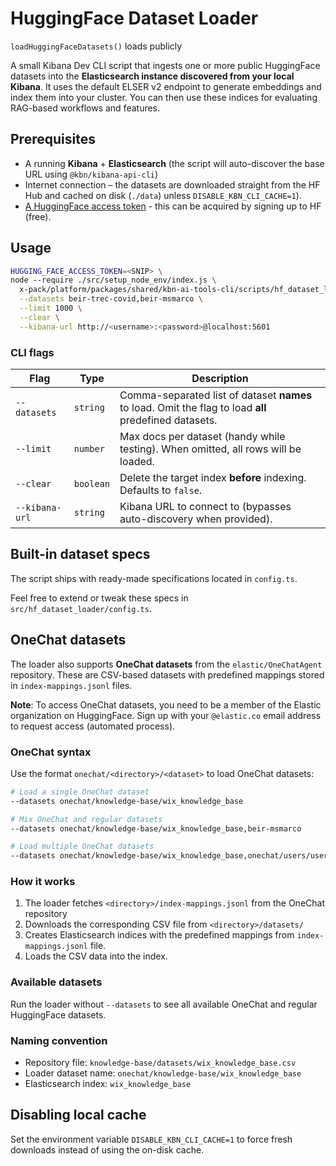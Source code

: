 # HuggingFace Dataset Loader

`loadHuggingFaceDatasets()` loads publicly

A small Kibana Dev CLI script that ingests one or more public HuggingFace datasets into the **Elasticsearch instance discovered from your local Kibana**. It uses the default ELSER v2 endpoint to generate embeddings and index them into your cluster. You can then use these indices for evaluating RAG-based workflows and features.

## Prerequisites

- A running **Kibana** + **Elasticsearch** (the script will auto-discover the base URL using `@kbn/kibana-api-cli`)
- Internet connection – the datasets are downloaded straight from the HF Hub and cached on disk (`./data`) unless `DISABLE_KBN_CLI_CACHE=1`).
- [A HuggingFace access token](https://huggingface.co/docs/hub/en/security-tokens) - this can be acquired by signing up to HF (free).

## Usage

```bash
HUGGING_FACE_ACCESS_TOKEN=<SNIP> \
node --require ./src/setup_node_env/index.js \
  x-pack/platform/packages/shared/kbn-ai-tools-cli/scripts/hf_dataset_loader.ts \
  --datasets beir-trec-covid,beir-msmarco \
  --limit 1000 \
  --clear \
  --kibana-url http://<username>:<password>@localhost:5601
```

### CLI flags

| Flag           | Type      | Description                                                                                           |
| -------------- | --------- | ----------------------------------------------------------------------------------------------------- |
| `--datasets`   | `string`  | Comma-separated list of dataset **names** to load. Omit the flag to load **all** predefined datasets. |
| `--limit`      | `number`  | Max docs per dataset (handy while testing). When omitted, all rows will be loaded.                    |
| `--clear`      | `boolean` | Delete the target index **before** indexing. Defaults to `false`.                                     |
| `--kibana-url` | `string`  | Kibana URL to connect to (bypasses auto-discovery when provided).                                     |

## Built-in dataset specs

The script ships with ready-made specifications located in `config.ts`.

Feel free to extend or tweak these specs in `src/hf_dataset_loader/config.ts`.

## OneChat datasets

The loader also supports **OneChat datasets** from the `elastic/OneChatAgent` repository. These are CSV-based datasets with predefined mappings stored in `index-mappings.jsonl` files.

**Note**: To access OneChat datasets, you need to be a member of the Elastic organization on HuggingFace. Sign up with your `@elastic.co` email address to request access (automated process).

### OneChat syntax

Use the format `onechat/<directory>/<dataset>` to load OneChat datasets:

```bash
# Load a single OneChat dataset
--datasets onechat/knowledge-base/wix_knowledge_base

# Mix OneChat and regular datasets
--datasets onechat/knowledge-base/wix_knowledge_base,beir-msmarco

# Load multiple OneChat datasets
--datasets onechat/knowledge-base/wix_knowledge_base,onechat/users/user_profiles
```

### How it works

1. The loader fetches `<directory>/index-mappings.jsonl` from the OneChat repository
2. Downloads the corresponding CSV file from `<directory>/datasets/`
3. Creates Elasticsearch indices with the predefined mappings from `index-mappings.jsonl` file.
4. Loads the CSV data into the index.

### Available datasets

Run the loader without `--datasets` to see all available OneChat and regular HuggingFace datasets.

### Naming convention

- Repository file: `knowledge-base/datasets/wix_knowledge_base.csv`
- Loader dataset name: `onechat/knowledge-base/wix_knowledge_base`
- Elasticsearch index: `wix_knowledge_base`

## Disabling local cache

Set the environment variable `DISABLE_KBN_CLI_CACHE=1` to force fresh downloads instead of using the on-disk cache.
